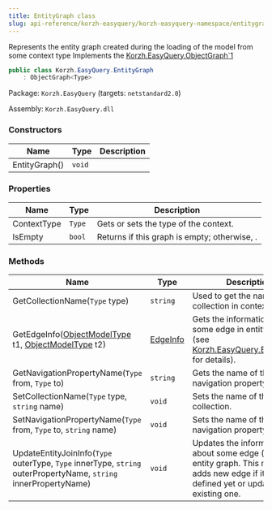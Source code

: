 ```yaml
---
title: EntityGraph class
slug: api-reference/korzh-easyquery/korzh-easyquery-namespace/entitygraph-class
---
```



Represents the entity graph created during the loading of the model from some context type  Implements the [Korzh.EasyQuery.ObjectGraph`1](/api-reference/korzh-easyquery/korzh-easyquery-namespace/objectgraph-t--class)
```csharp
public class Korzh.EasyQuery.EntityGraph
    : ObjectGraph<Type>

```
Package: `Korzh.EasyQuery` (targets: `netstandard2.0`)

Assembly: `Korzh.EasyQuery.dll`

### Constructors

| Name | Type | Description | 
| --- | --- | --- | 
| EntityGraph() | `void` |  | 


### Properties

| Name | Type | Description | 
| --- | --- | --- | 
| ContextType | `Type` | Gets or sets the type of the context. | 
| IsEmpty | `bool` | Returns <see langword="true" /> if this graph is empty; otherwise, <see langword="false" />. | 


### Methods

| Name | Type | Description | 
| --- | --- | --- | 
| GetCollectionName(`Type` type) | `string` | Used to get the name of the collection in context | 
| GetEdgeInfo([ObjectModelType](/api-reference/korzh-easyquery/korzh-easyquery-namespace/objectmodeltype-class) t1, [ObjectModelType](/api-reference/korzh-easyquery/korzh-easyquery-namespace/objectmodeltype-class) t2) | [EdgeInfo](/api-reference/korzh-easyquery/korzh-easyquery-namespace/edgeinfo-class) | Gets the information about some edge in entity graph (see [Korzh.EasyQuery.EntityGraph](/api-reference/korzh-easyquery/korzh-easyquery-namespace/entitygraph-class) for details). | 
| GetNavigationPropertyName(`Type` from, `Type` to) | `string` | Gets the name of the navigation property. | 
| SetCollectionName(`Type` type, `string` name) | `void` | Sets the name of the collection. | 
| SetNavigationPropertyName(`Type` from, `Type` to, `string` name) | `void` | Sets the name of the navigation property. | 
| UpdateEntityJoinInfo(`Type` outerType, `Type` innerType, `string` outerPropertyName, `string` innerPropertyName) | `void` | Updates the information about some edge (join) in the entity graph.  This method adds new edge if it's not defined yet or update the existing one. |